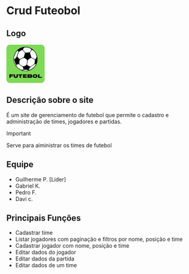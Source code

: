 # Crud Futeobol

## Logo

<img src="img/Futebol.png" alt="Logotipo do site de futebol" width="100"/>

## Descrição sobre o site

É um site de gerenciamento de futebol que permite o cadastro e administração de times, jogadores e partidas.

> [!IMPORTANT]
> Serve para aiministrar os times de futebol

## Equipe

- Guilherme P. [Lider]
- Gabriel K.
- Pedro F.
- Davi c.

## Principais Funções

- Cadastrar time
- Listar jogadores com paginação e filtros por nome, posição e time
- Cadastrar jogador com nome, posição e time
- Editar dados do jogador
- Editar dados da partida
- Editar dados de um time